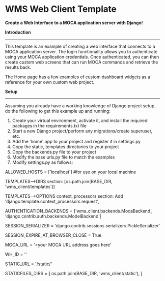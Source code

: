 
WMS Web Client Template
======

**Create a Web Interface to a MOCA application server with Django!**



**Introduction**
____________

This template is an example of creating a web interface that connects to a MOCA application server.  The login functionality
allows you to authenticate using your MOCA application credentials.  Once authenticated, you can then create custom web
screens that can run MOCA commands and retrieve the results back.

The Home page has a few examples of custom dashboard widgets as a reference for your own custom web project.



**Setup**
____________

Assuming you already have a working knowledge of Django project setup, do the following to get this example up and running:

1) Create your virtual environment, activate it, and install the required packages in the requirements.txt file
2) Start a new Django project/perform any migrations/create superuser, etc.
2) Add the 'home' app to your project and register it in settings.py
3) Copy the static, templates directories to your project
4) Copy the backends.py file to your project
5) Modify the base urls.py file to match the examples
6) Modify settings.py as follows:

  ALLOWED_HOSTS = ['localhost']  #for use on your local machine

  TEMPLATES-->DIRS section: [os.path.join(BASE_DIR, 'wms_client/templates')]

  TEMPLATES-->OPTIONS context_processors section: Add 'django.template.context_processors.request',

  AUTHENTICATION_BACKENDS = ['wms_client.backends.MocaBackend', 'django.contrib.auth.backends.ModelBackend']

  SESSION_SERIALIZER = 'django.contrib.sessions.serializers.PickleSerializer'

  SESSION_EXPIRE_AT_BROWSER_CLOSE = True

  MOCA_URL = '<your MOCA URL address goes here'

  WH_ID = '<your warehouse id for login goes here>'

  STATIC_URL = '/static/'

  STATICFILES_DIRS = [
      os.path.join(BASE_DIR, 'wms_client/static'),
  ]
  
